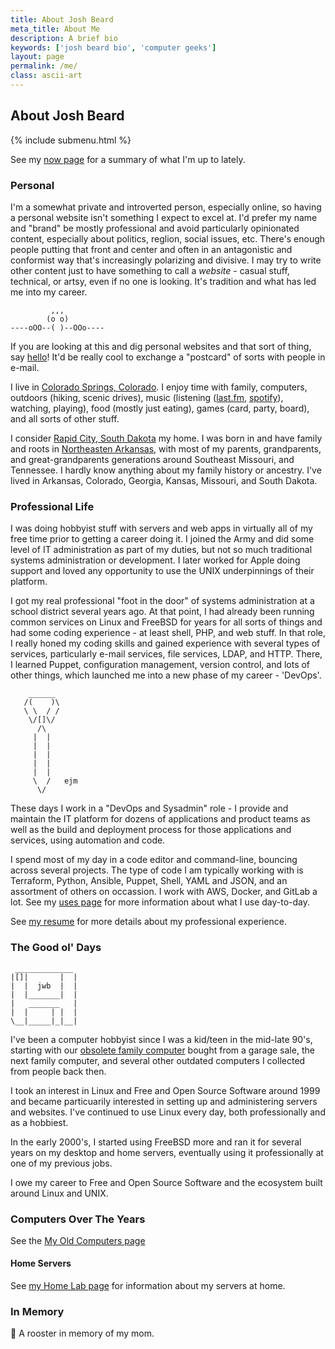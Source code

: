 ```yaml
---
title: About Josh Beard
meta_title: About Me
description: A brief bio
keywords: ['josh beard bio', 'computer geeks']
layout: page
permalink: /me/
class: ascii-art
---
```

## About Josh Beard

{% include submenu.html %}

See my [now page](/now) for a summary of what I'm up to lately.

### Personal

I'm a somewhat private and introverted person, especially online, so having a
personal website isn't something I expect to excel at. I'd prefer my name and
"brand" be mostly professional and avoid particularly opinionated content,
especially about politics, reglion, social issues, etc. There's enough people
putting that front and center and often in an antagonistic and conformist way
that's increasingly polarizing and divisive. I may try to write other content
just to have something to call a _website_ - casual stuff, technical, or artsy,
even if no one is looking. It's tradition and what has led me into my career.

```ascii-art
         ,,,
        (o o)
----oOO--( )--OOo----
```

If you are looking at this and dig personal websites and that sort of thing,
say [hello](mailto:hello@joshbeard.me)! It'd be really cool to exchange a
"postcard" of sorts with people in e-mail.

I live in [Colorado Springs, Colorado](https://en.wikipedia.org/wiki/Colorado_Springs%2C_Colorado).
I enjoy time with family, computers, outdoors (hiking, scenic drives), music
(listening ([last.fm](https://www.last.fm/user/joshbeard), [spotify](https://open.spotify.com/user/hewbert007?si=52f6e599773a4cab)), watching, playing), food
(mostly just eating), games (card, party, board), and all sorts of other stuff.

I consider [Rapid City, South Dakota](https://en.wikipedia.org/wiki/Rapid_City%2C_South_Dakota) my home.
I was born in and have family and roots in [Northeasten Arkansas](https://en.wikipedia.org/wiki/Arkansas_Delta),
with most of my parents, grandparents, and great-grandparents generations around
Southeast Missouri, and Tennessee.  I hardly know anything about my family
history or ancestry. I've lived in Arkansas, Colorado, Georgia, Kansas,
Missouri, and South Dakota.

### Professional Life

I was doing hobbyist stuff with servers and web apps in virtually all of my free
time prior to getting a career doing it. I joined the Army and did some level of
IT administration as part of my duties, but not so much traditional systems
administration or development. I later worked for Apple doing support and loved
any opportunity to use the UNIX underpinnings of their platform.

I got my real professional "foot in the door" of systems administration at a
school district several years ago. At that point, I had already been running
common services on Linux and FreeBSD for years for all sorts of things and had
some coding experience - at least shell, PHP, and web stuff. In that role, I
really honed my coding skills and gained experience with several types of
services, particularly e-mail services, file services, LDAP, and HTTP. There, I
learned Puppet, configuration management, version control, and lots of other
things, which launched me into a new phase of my career - 'DevOps'.

```ascii-art-right
    ______
   /(    )\
   \ \  / /
    \/[]\/
      /\
     |  |
     |  |
     |  |
     |  |
     |  |
     \  /   ejm
      \/
```

These days I work in a "DevOps and Sysadmin" role - I provide and maintain the
IT platform for dozens of applications and product teams as well as the build and
deployment process for those applications and services, using automation and
code.

I spend most of my day in a code editor and command-line, bouncing across
several projects. The type of code I am typically working with is Terraform,
Python, Ansible, Puppet, Shell, YAML and JSON, and an assortment of others on
occassion. I work with AWS, Docker, and GitLab a lot. See my [uses page](/uses)
for more information about what I use day-to-day.

See [my resume](/resume) for more details about my professional experience.

### The Good ol' Days

```ascii-art-left
 _____________
|[]|       |  |
|  |  jwb  |  |
|  |_______|  |
|   _______   |
|  |     | |  |
\__|_____|_|__|
```

I've been a computer hobbyist since I was a kid/teen in the mid-late 90's, starting with
our [obsolete family computer](https://en.wikipedia.org/wiki/Commodore_PC_compatible_systems)
bought from a garage sale, the next family computer, and several other outdated
computers I collected from people back then.

I took an interest in Linux and Free and Open Source Software around 1999 and
became particuarily interested in setting up and administering servers and
websites. I've continued to use Linux every day, both professionally and as a
hobbiest.

In the early 2000's, I started using FreeBSD more and ran it for several years
on my desktop and home servers, eventually using it professionally at one of my
previous jobs.

I owe my career to Free and Open Source Software and the ecosystem
built around Linux and UNIX.

### Computers Over The Years

See the [My Old Computers page](/old-computers.html)

#### Home Servers

See [my Home Lab page](/homelab) for information about my servers at home.

### In Memory

🐓 A rooster in memory of my mom.
